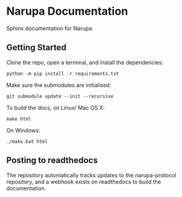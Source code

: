 # Narupa Documentation

Sphinx documentation for Narupa. 

## Getting Started

Clone the repo, open a terminal, and install the dependencies: 

```
python -m pip install -r requirements.txt
```

Make sure the submodules are initialised: 

```
git submodule update --init --recursive
```

To build the docs, on Linux/ Mac OS X:

```
make html
```

On Windows:

```
./make.bat html
```

## Posting to readthedocs 

The repository automatically tracks updates to the narupa-protocol repository, 
and a webhook exists on readthedocs to build the documentation. 

